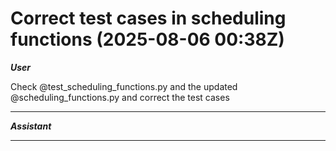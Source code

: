 <!-- Generated by SpecStory -->

# Correct test cases in scheduling functions (2025-08-06 00:38Z)

_**User**_

Check @test_scheduling_functions.py  and the updated @scheduling_functions.py and correct the test cases

---

_**Assistant**_



---

